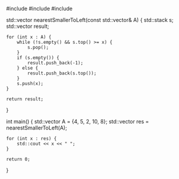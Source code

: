 #include <iostream>
#include <vector>
#include <stack>

std::vector<int> nearestSmallerToLeft(const std::vector<int>& A) {
    std::stack<int> s;
    std::vector<int> result;

    for (int x : A) {
        while (!s.empty() && s.top() >= x) {
            s.pop();
        }
        if (s.empty()) {
            result.push_back(-1);
        } else {
            result.push_back(s.top());
        }
        s.push(x);
    }

    return result;
}

int main() {
    std::vector<int> A = {4, 5, 2, 10, 8};
    std::vector<int> res = nearestSmallerToLeft(A);

    for (int x : res) {
        std::cout << x << " ";
    }

    return 0;
}
